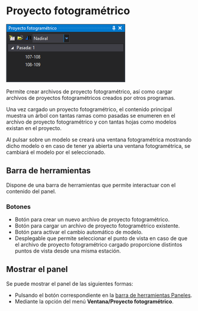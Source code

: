 # Proyecto fotogramétrico

![Panel proyecto fotogramétrico](../../../../.gitbook/assets/PanelProyectoFotogrametrico.PNG)

Permite crear archivos de proyecto fotogramétrico, así como cargar archivos de proyectos fotogramétricos creados por otros programas.

Una vez cargado un proyecto fotogramétrico, el contenido principal muestra un árbol con tantas ramas como pasadas se enumeren en el archivo de proyecto fotogramétrico y con tantas hojas como modelos existan en el proyecto.

Al pulsar sobre un modelo se creará una ventana fotogramétrica mostrando dicho modelo o en caso de tener ya abierta una ventana fotogramétrica, se cambiará el modelo por el seleccionado.

## Barra de herramientas

Dispone de una barra de herramientas que permite interactuar con el contenido del panel.

### Botones

* Botón para crear un nuevo archivo de proyecto fotogramétrico.
* Botón para cargar un archivo de proyecto fotogramétrico existente.
* Botón para activar el cambio automático de modelo.
* Desplegable que permite seleccionar el punto de vista en caso de que el archivo de proyecto fotogramétrico cargado proporcione distintos puntos de vista desde una misma estación.

## Mostrar el panel

Se puede mostrar el panel de las siguientes formas:

* Pulsando el botón correspondiente en la [barra de herramientas Paneles](../barras-de-herramientas/paneles.md).
* Mediante la opción del menú **Ventana/Proyecto fotogramétrico**.
